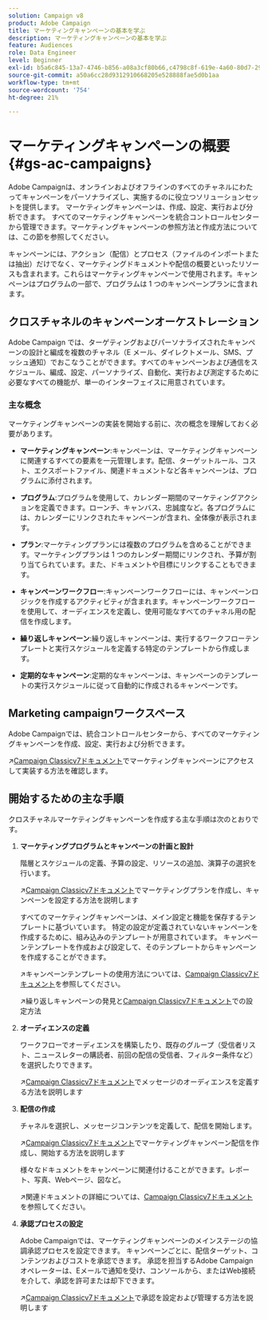 ```yaml
---
solution: Campaign v8
product: Adobe Campaign
title: マーケティングキャンペーンの基本を学ぶ
description: マーケティングキャンペーンの基本を学ぶ
feature: Audiences
role: Data Engineer
level: Beginner
exl-id: b5a6c845-13a7-4746-b856-a08a3cf80b66,c4798c8f-619e-4a60-80d7-29b9e4c61168
source-git-commit: a50a6cc28d9312910668205e528888fae5d0b1aa
workflow-type: tm+mt
source-wordcount: '754'
ht-degree: 21%

---
```


# マーケティングキャンペーンの概要{#gs-ac-campaigns}

Adobe Campaignは、オンラインおよびオフラインのすべてのチャネルにわたってキャンペーンをパーソナライズし、実施するのに役立つソリューションセットを提供します。 マーケティングキャンペーンは、作成、設定、実行および分析できます。 すべてのマーケティングキャンペーンを統合コントロールセンターから管理できます。マーケティングキャンペーンの参照方法と作成方法については、この節を参照してください。

キャンペーンには、アクション（配信）とプロセス（ファイルのインポートまたは抽出）だけでなく、マーケティングドキュメントや配信の概要といったリソースも含まれます。これらはマーケティングキャンペーンで使用されます。キャンペーンはプログラムの一部で、プログラムは 1 つのキャンペーンプランに含まれます。

## クロスチャネルのキャンペーンオーケストレーション

Adobe Campaign では、ターゲティングおよびパーソナライズされたキャンペーンの設計と編成を複数のチャネル（E メール、ダイレクトメール、SMS、プッシュ通知）でおこなうことができます。すべてのキャンペーンおよび通信をスケジュール、編成、設定、パーソナライズ、自動化、実行および測定するために必要なすべての機能が、単一のインターフェイスに用意されています。

### 主な概念

マーケティングキャンペーンの実装を開始する前に、次の概念を理解しておく必要があります。

* **マーケティングキャンペーン**:キャンペーンは、マーケティングキャンペーンに関連するすべての要素を一元管理します。配信、ターゲットルール、コスト、エクスポートファイル、関連ドキュメントなど各キャンペーンは、プログラムに添付されます。

* **プログラム**:プログラムを使用して、カレンダー期間のマーケティングアクションを定義できます。ローンチ、キャンバス、忠誠度など。各プログラムには、カレンダーにリンクされたキャンペーンが含まれ、全体像が表示されます。

* **プラン**:マーケティングプランには複数のプログラムを含めることができます。マーケティングプランは 1 つのカレンダー期間にリンクされ、予算が割り当てられています。また、ドキュメントや目標にリンクすることもできます。

* **キャンペーンワークフロー**:キャンペーンワークフローには、キャンペーンロジックを作成するアクティビティが含まれます。キャンペーンワークフローを使用して、オーディエンスを定義し、使用可能なすべてのチャネル用の配信を作成します。

* **繰り返しキャンペーン**:繰り返しキャンペーンは、実行するワークフローテンプレートと実行スケジュールを定義する特定のテンプレートから作成します。

* **定期的なキャンペーン**:定期的なキャンペーンは、キャンペーンのテンプレートの実行スケジュールに従って自動的に作成されるキャンペーンです。

## Marketing campaignワークスペース

Adobe Campaignでは、統合コントロールセンターから、すべてのマーケティングキャンペーンを作成、設定、実行および分析できます。

:arrow_upper_right:[Campaign Classicv7ドキュメント](https://experienceleague.adobe.com/docs/campaign-classic/using/orchestrating-campaigns/about-marketing-campaigns/accessing-marketing-campaigns.html?lang=en#orchestrating-campaigns)でマーケティングキャンペーンにアクセスして実装する方法を確認します。


## 開始するための主な手順

クロスチャネルマーケティングキャンペーンを作成する主な手順は次のとおりです。

1. **マーケティングプログラムとキャンペーンの計画と設計**

   階層とスケジュールの定義、予算の設定、リソースの追加、演算子の選択を行います。

   :arrow_upper_right:[Campaign Classicv7ドキュメント](https://experienceleague.adobe.com/docs/campaign-classic/using/orchestrating-campaigns/orchestrate-campaigns/setting-up-marketing-campaigns.html?lang=en#creating-plan-and-program-hierarchy)でマーケティングプランを作成し、キャンペーンを設定する方法を説明します

   すべてのマーケティングキャンペーンは、メイン設定と機能を保存するテンプレートに基づいています。 特定の設定が定義されていないキャンペーンを作成するために、組み込みのテンプレートが用意されています。 キャンペーンテンプレートを作成および設定して、そのテンプレートからキャンペーンを作成することができます。

   :arrow_upper_right:キャンペーンテンプレートの使用方法については、[Campaign Classicv7ドキュメント](https://experienceleague.adobe.com/docs/campaign-classic/using/orchestrating-campaigns/orchestrate-campaigns/marketing-campaign-templates.html?lang=en#orchestrating-campaigns)を参照してください。

   :arrow_upper_right:繰り返しキャンペーンの発見と[Campaign Classicv7ドキュメント](https://experienceleague.adobe.com/docs/campaign-classic/using/orchestrating-campaigns/orchestrate-campaigns/setting-up-marketing-campaigns.html?lang=en#recurring-and-periodic-campaigns)での設定方法

1. **オーディエンスの定義**

   ワークフローでオーディエンスを構築したり、既存のグループ（受信者リスト、ニュースレターの購読者、前回の配信の受信者、フィルター条件など）を選択したりできます。

   :arrow_upper_right:[Campaign Classicv7ドキュメント](https://experienceleague.adobe.com/docs/campaign-classic/using/orchestrating-campaigns/orchestrate-campaigns/marketing-campaign-target.html?lang=en#orchestrating-campaigns)でメッセージのオーディエンスを定義する方法を説明します

1. **配信の作成**

   チャネルを選択し、メッセージコンテンツを定義して、配信を開始します。

   :arrow_upper_right:[Campaign Classicv7ドキュメント](https://experienceleague.adobe.com/docs/campaign-classic/using/orchestrating-campaigns/orchestrate-campaigns/marketing-campaign-deliveries.html?lang=en#creating-deliveries)でマーケティングキャンペーン配信を作成し、開始する方法を説明します

   様々なドキュメントをキャンペーンに関連付けることができます。レポート、写真、Webページ、図など。

   :arrow_upper_right:関連ドキュメントの詳細については、[Campaign Classicv7ドキュメント](https://experienceleague.adobe.com/docs/campaign-classic/using/orchestrating-campaigns/orchestrate-campaigns/marketing-campaign-assets.html?lang=en#adding-documents)を参照してください。

1. **承認プロセスの設定**

   Adobe Campaignでは、マーケティングキャンペーンのメインステージの協調承認プロセスを設定できます。 キャンペーンごとに、配信ターゲット、コンテンツおよびコストを承認できます。 承認を担当するAdobe Campaignオペレーターは、Eメールで通知を受け、コンソールから、またはWeb接続を介して、承認を許可または却下できます。

   :arrow_upper_right:[Campaign Classicv7ドキュメント](https://experienceleague.adobe.com/docs/campaign-classic/using/orchestrating-campaigns/orchestrate-campaigns/marketing-campaign-approval.html?lang=en#orchestrating-campaigns)で承認を設定および管理する方法を説明します

